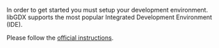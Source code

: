 In order to get started you must setup your development environment. libGDX supports the most popular Integrated Development Environment (IDE). 

Please follow the [official instructions](https://libgdx.com/dev/project-generation/).
